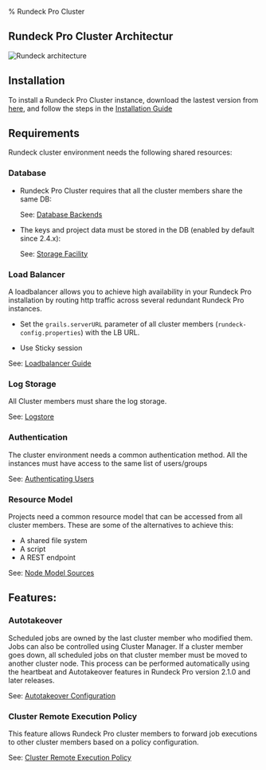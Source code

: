 % Rundeck Pro Cluster

## Rundeck Pro Cluster Architectur
![Rundeck architecture](https://docs.rundeck.com/docs/figures/architecture.png)

## Installation
To install a Rundeck Pro Cluster instance, download the lastest version from [here](https://download.rundeck.com/versions.html), and follow the steps in the [Installation Guide](https://docs.rundeck.com/docs/administration/install)

## Requirements
Rundeck cluster environment needs the following shared resources:


### Database 
* Rundeck Pro Cluster requires that all the cluster members share the same DB:

  See: [Database Backends](https://docs.rundeck.com/docs/administration/configuration/database/index.html)

* The keys and project data must be stored in the DB (enabled by default since 2.4.x):

  See: [Storage Facility](https://docs.rundeck.com/docs/administration/configuration/storage-facility.html)


### Load Balancer
A loadbalancer allows you to achieve high availability in your Rundeck Pro installation by routing http traffic across several redundant Rundeck Pro instances.

* Set the `grails.serverURL` parameter of all cluster members (`rundeck-config.properties`) with the LB URL.

* Use Sticky session

See: [Loadbalancer Guide](https://docs.rundeck.com/docs/administration/cluster/loadbalancer/index.html)

### Log Storage
All Cluster members must share the log storage. 

See: [Logstore](https://docs.rundeck.com/docs/administration/cluster/logstore/index.html)


### Authentication
The cluster environment needs a common authentication method. All the instances must have access to the same list of users/groups

See: [Authenticating Users](https://docs.rundeck.com/docs/administration/security/authenticating-users.html) 

### Resource Model
Projects need a common resource model that can be accessed from all cluster members. These are some of the alternatives to achieve this: 

 * A shared file system
 * A script 
 * A REST endpoint

See: [Node Model Sources](https://docs.rundeck.com/docs/administration/projects/resource-model-sources/aws-ec2-nodes.html)

## Features:

### Autotakeover
Scheduled jobs are owned by the last cluster member who modified them. Jobs can also be controlled using Cluster Manager. If a cluster member goes down, all scheduled jobs on that cluster member must be moved to another cluster node. This process can be performed automatically using the heartbeat and Autotakeover features in Rundeck Pro version 2.1.0 and later releases.

See: [Autotakeover Configuration](https://docs.rundeck.com/docs/administration/cluster/autotakeover/index.html)

### Cluster Remote Execution Policy
This feature allows Rundeck Pro cluster members to forward job executions to other cluster members based on a policy configuration.

See: [Cluster Remote Execution Policy](https://docs.rundeck.com/docs/administration/configuration/remote-job-execution-pro.html)
